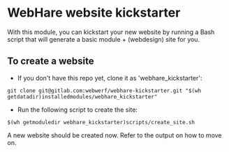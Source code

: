 # WebHare website kickstarter

With this module, you can kickstart your new website by running a Bash script that will generate a basic module + (webdesign) site for you.

## To create a website

* If you don't have this repo yet, clone it as 'webhare_kickstarter':
```
git clone git@gitlab.com:webwerf/webhare-kickstarter.git "$(wh getdatadir)installedmodules/webhare_kickstarter"
```

* Run the following script to create the site:
```
$(wh getmoduledir webhare_kickstarter)scripts/create_site.sh
```

A new website should be created now. Refer to the output on how to move on.
